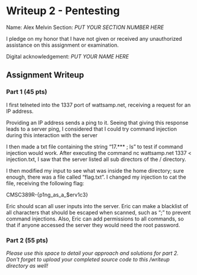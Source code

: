 # Writeup 2 - Pentesting

Name: Alex Melvin
Section: *PUT YOUR SECTION NUMBER HERE*

I pledge on my honor that I have not given or received any unauthorized assistance on this assignment or examination.

Digital acknowledgement: *PUT YOUR NAME HERE*

## Assignment Writeup

### Part 1 (45 pts)

I first telneted into the 1337 port of wattsamp.net, receiving a request for an IP address. 

Providing an IP address sends a ping to it. Seeing that giving this response leads to a server ping, I considered that I could try command injection during this interaction with the server

I then made a txt file containing the string “17.*** ; ls” to test if command injection would work. After executing the command nc wattsamp.net 1337 < injection.txt, I saw that the server listed all sub directors of the / directory. 

I then modified my input to see what was inside the home directory; sure enough, there was a file called “flag.txt”. I changed my injection to cat the file, receiving the following flag: 

CMSC389R-{p1ng_as_a_$erv1c3}

Eric should scan all user inputs into the server. Eric can make a blacklist of all characters that should be escaped when scanned, such as “;” to prevent command injections. Also, Eric can add permissions to all commands, so that if anyone accessed the server they would need the root password.

### Part 2 (55 pts)

*Please use this space to detail your approach and solutions for part 2. Don't forget to upload your completed source code to this /writeup directory as well!*
